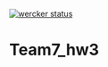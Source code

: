 [![wercker status](https://app.wercker.com/status/9d6001c421c618042942e61abe9d6072/m "wercker status")](https://app.wercker.com/project/bykey/9d6001c421c618042942e61abe9d6072)

# Team7_hw3


